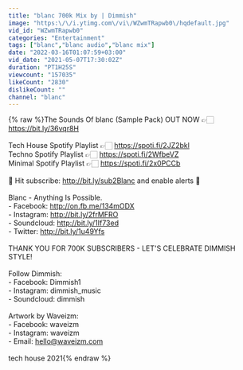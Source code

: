 ```yaml
---
title: "blanc 700k Mix by | Dimmish"
image: "https:\/\/i.ytimg.com\/vi\/WZwmTRapwb0\/hqdefault.jpg"
vid_id: "WZwmTRapwb0"
categories: "Entertainment"
tags: ["blanc","blanc audio","blanc mix"]
date: "2022-03-16T01:07:59+03:00"
vid_date: "2021-05-07T17:30:02Z"
duration: "PT1H25S"
viewcount: "157035"
likeCount: "2830"
dislikeCount: ""
channel: "blanc"
---
```

{% raw %}The Sounds Of blanc (Sample Pack) OUT NOW 👉🏻 <a rel="nofollow" target="blank" href="https://bit.ly/36vqr8H​">https://bit.ly/36vqr8H​</a><br /><br />Tech House Spotify Playlist 👉🏻 <a rel="nofollow" target="blank" href="https://spoti.fi/2JZ2bkl​">https://spoti.fi/2JZ2bkl​</a><br />Techno Spotify Playlist 👉🏻 <a rel="nofollow" target="blank" href="https://spoti.fi/2WfbeVZ​">https://spoti.fi/2WfbeVZ​</a><br />Minimal Spotify Playlist 👉🏻 <a rel="nofollow" target="blank" href="https://spoti.fi/2x0PCCb​">https://spoti.fi/2x0PCCb​</a><br /><br />🚨 Hit subscribe: <a rel="nofollow" target="blank" href="http://bit.ly/sub2Blanc​">http://bit.ly/sub2Blanc​</a> and enable alerts 🔔<br /><br />Blanc - Anything Is Possible.<br />- Facebook: <a rel="nofollow" target="blank" href="http://on.fb.me/134mODX​">http://on.fb.me/134mODX​</a><br />- Instagram: <a rel="nofollow" target="blank" href="http://bit.ly/2frMFRO​">http://bit.ly/2frMFRO​</a><br />- Soundcloud: <a rel="nofollow" target="blank" href="http://bit.ly/1If73ed​">http://bit.ly/1If73ed​</a><br />- Twitter: <a rel="nofollow" target="blank" href="http://bit.ly/1u49Yfs​">http://bit.ly/1u49Yfs​</a><br /><br />THANK YOU FOR 700K SUBSCRIBERS - LET'S CELEBRATE DIMMISH STYLE! <br /><br />Follow Dimmish:<br />- Facebook: Dimmish1<br />- Instagram: dimmish_music<br />- Soundcloud: dimmish<br /><br />Artwork by Waveizm:<br />- Facebook: waveizm<br />- Instagram: waveizm<br />- Email: hello@waveizm.com <br /><br />tech house 2021{% endraw %}
